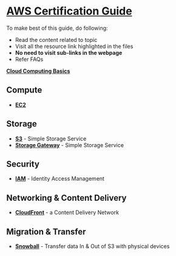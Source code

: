 # [AWS Certification Guide](https://aws.amazon.com/certification/)

To make best of this guide, do following:

- Read the content related to topic
- Visit all the resource link highlighted in the files
- **No need to visit sub-links in the webpage**
- Refer FAQs

[**Cloud Computing Basics**](./Cloud.md)

## Compute

- [**EC2**](./Compute/EC2.md)

## Storage

- [**S3**](./Storage/S3.md) - Simple Storage Service
- [**Storage Gateway**](./Storage/StorageGateway.md) - Simple Storage Service

## Security

- [**IAM**](./Security/IAM.md) - Identity Access Management

## Networking & Content Delivery

- [**CloudFront**](./Networking/CloudFront.md) - a Content Delivery Network

## Migration & Transfer

- [**Snowball**](./Migration/Snowball.md) - Transfer data In & Out of S3 with physical devices
